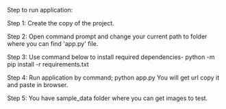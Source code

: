 Step to run application:

Step 1:	Create the copy of the project.

Step 2: Open command prompt and change your current path
to folder where you can find 'app.py' file.

Step 3: Use command below to install required dependencies-
python -m pip install -r requirements.txt

Step 4: Run application by command;
python app.py
You will get url copy it and paste in browser.

Step 5: You have sample_data folder where you can get images to test.
